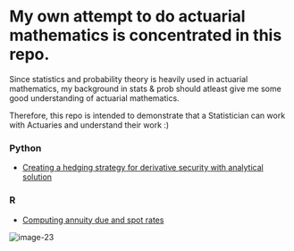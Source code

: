 # My own attempt to do actuarial mathematics is concentrated in this repo.


Since statistics and probability theory is heavily used in actuarial mathematics, my background in stats & prob should atleast give me some good understanding of actuarial mathematics. 

Therefore, this repo is intended to demonstrate that a Statistician can work with Actuaries and understand their work :)


### Python
- [Creating a hedging strategy for derivative security with analytical solution](https://github.com/jakorostami/actuarial_math/blob/main/python_notebooks/derivative_security_hedging.ipynb)


### R
- [Computing annuity due and spot rates](https://github.com/jakorostami/actuarial_math/blob/main/spot_rates_annuity_due.R)


![image-23](https://user-images.githubusercontent.com/51382407/185756418-867d7de7-13e0-4659-80bc-4aaa34e57e68.png)
